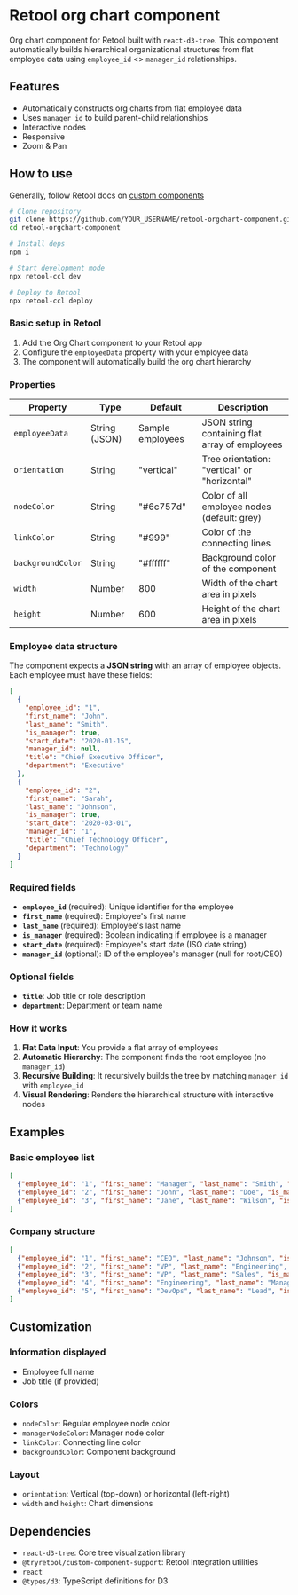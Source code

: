 # Retool org chart component
Org chart component for Retool built with `react-d3-tree`. This component automatically builds hierarchical organizational structures from flat employee data using `employee_id` <> `manager_id` relationships.

## Features

- Automatically constructs org charts from flat employee data
- Uses `manager_id` to build parent-child relationships
- Interactive nodes
- Responsive
- Zoom & Pan

## How to use
Generally, follow Retool docs on [custom components](https://docs.retool.com/apps/guides/custom/custom-component-libraries)

```bash
# Clone repository
git clone https://github.com/YOUR_USERNAME/retool-orgchart-component.git
cd retool-orgchart-component

# Install deps
npm i

# Start development mode
npx retool-ccl dev

# Deploy to Retool
npx retool-ccl deploy
```

### Basic setup in Retool

1. Add the Org Chart component to your Retool app
2. Configure the `employeeData` property with your employee data
3. The component will automatically build the org chart hierarchy

### Properties

| Property | Type | Default | Description |
|----------|------|---------|-------------|
| `employeeData` | String (JSON) | Sample employees | JSON string containing flat array of employees |
| `orientation` | String | "vertical" | Tree orientation: "vertical" or "horizontal" |
| `nodeColor` | String | "#6c757d" | Color of all employee nodes (default: grey) |
| `linkColor` | String | "#999" | Color of the connecting lines |
| `backgroundColor` | String | "#ffffff" | Background color of the component |
| `width` | Number | 800 | Width of the chart area in pixels |
| `height` | Number | 600 | Height of the chart area in pixels |

### Employee data structure

The component expects a **JSON string** with an array of employee objects. Each employee must have these fields:

```json
[
  {
    "employee_id": "1",
    "first_name": "John",
    "last_name": "Smith",
    "is_manager": true,
    "start_date": "2020-01-15",
    "manager_id": null,
    "title": "Chief Executive Officer",
    "department": "Executive"
  },
  {
    "employee_id": "2",
    "first_name": "Sarah",
    "last_name": "Johnson",
    "is_manager": true,
    "start_date": "2020-03-01",
    "manager_id": "1",
    "title": "Chief Technology Officer",
    "department": "Technology"
  }
]
```

### Required fields

- **`employee_id`** (required): Unique identifier for the employee
- **`first_name`** (required): Employee's first name
- **`last_name`** (required): Employee's last name
- **`is_manager`** (required): Boolean indicating if employee is a manager
- **`start_date`** (required): Employee's start date (ISO date string)
- **`manager_id`** (optional): ID of the employee's manager (null for root/CEO)

### Optional fields

- **`title`**: Job title or role description
- **`department`**: Department or team name

### How it works

1. **Flat Data Input**: You provide a flat array of employees
2. **Automatic Hierarchy**: The component finds the root employee (no `manager_id`)
3. **Recursive Building**: It recursively builds the tree by matching `manager_id` with `employee_id`
4. **Visual Rendering**: Renders the hierarchical structure with interactive nodes

## Examples

### Basic employee list

```json
[
  {"employee_id": "1", "first_name": "Manager", "last_name": "Smith", "is_manager": true, "is_active": true, "start_date": "2020-01-01", "manager_id": null, "title": "Team Manager"},
  {"employee_id": "2", "first_name": "John", "last_name": "Doe", "is_manager": false, "is_active": true, "start_date": "2021-01-01", "manager_id": "1", "title": "Developer"},
  {"employee_id": "3", "first_name": "Jane", "last_name": "Wilson", "is_manager": false, "is_active": true, "start_date": "2021-02-01", "manager_id": "1", "title": "Designer"}
]
```

### Company structure

```json
[
  {"employee_id": "1", "first_name": "CEO", "last_name": "Johnson", "is_manager": true, "is_active": true, "start_date": "2019-01-01", "manager_id": null, "title": "Chief Executive Officer", "department": "Executive"},
  {"employee_id": "2", "first_name": "VP", "last_name": "Engineering", "is_manager": true, "is_active": true, "start_date": "2019-03-01", "manager_id": "1", "title": "Vice President of Engineering", "department": "Technology"},
  {"employee_id": "3", "first_name": "VP", "last_name": "Sales", "is_manager": true, "is_active": true, "start_date": "2019-02-01", "manager_id": "1", "title": "Vice President of Sales", "department": "Sales"},
  {"employee_id": "4", "first_name": "Engineering", "last_name": "Manager", "is_manager": true, "is_active": true, "start_date": "2020-01-01", "manager_id": "2", "title": "Engineering Manager", "department": "Engineering"},
  {"employee_id": "5", "first_name": "DevOps", "last_name": "Lead", "is_manager": true, "is_active": true, "start_date": "2020-03-01", "manager_id": "2", "title": "DevOps Team Lead", "department": "Engineering"}
]
```

## Customization

### Information displayed
- Employee full name
- Job title (if provided)

### Colors
- `nodeColor`: Regular employee node color
- `managerNodeColor`: Manager node color
- `linkColor`: Connecting line color
- `backgroundColor`: Component background

### Layout
- `orientation`: Vertical (top-down) or horizontal (left-right)
- `width` and `height`: Chart dimensions

## Dependencies
- `react-d3-tree`: Core tree visualization library
- `@tryretool/custom-component-support`: Retool integration utilities
- `react`
- `@types/d3`: TypeScript definitions for D3